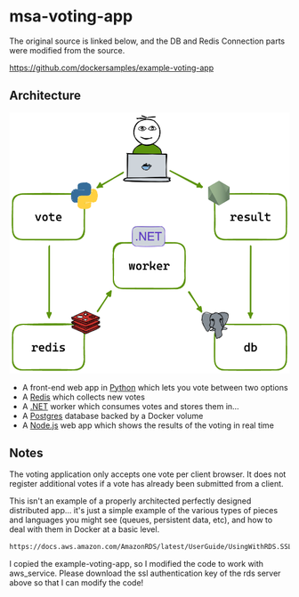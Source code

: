 # msa-voting-app

The original source is linked below, and the DB and Redis Connection parts were modified from the source.

https://github.com/dockersamples/example-voting-app

## Architecture

![Architecture diagram](architecture.excalidraw.png)

* A front-end web app in [Python](/vote) which lets you vote between two options
* A [Redis](https://hub.docker.com/_/redis/) which collects new votes
* A [.NET](/worker/) worker which consumes votes and stores them in…
* A [Postgres](https://hub.docker.com/_/postgres/) database backed by a Docker volume
* A [Node.js](/result) web app which shows the results of the voting in real time

## Notes

The voting application only accepts one vote per client browser. It does not register additional votes if a vote has already been submitted from a client.

This isn't an example of a properly architected perfectly designed distributed app... it's just a simple
example of the various types of pieces and languages you might see (queues, persistent data, etc), and how to
deal with them in Docker at a basic level.
  
```sh
https://docs.aws.amazon.com/AmazonRDS/latest/UserGuide/UsingWithRDS.SSL.html
```
  
I copied the example-voting-app, so I modified the code to work with aws_service. Please download the ssl authentication key of the rds server above so that I can modify the code!
